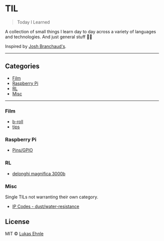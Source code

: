 # TIL

> Today I Learned

A collection of small things I learn day to day across a variety of languages and technologies. And just general stuff 🤷‍♂️

Inspired by [Josh Branchaud's](https://github.com/jbranchaud/til).

---

## Categories

- [Film](#film)
- [Raspberry Pi](#raspberry-pi)
- [RL](#rl)
- [Misc](#misc)

---

### Film

- [b-roll](film/b-roll.md)
- [tips](film/tips.md)

### Raspberry Pi

- [Pins/GPIO](raspbi/gpio.md)

### RL

- [delonghi magnifica 3000b](rl/delonghi-magnifica-3000b.md)

### Misc

Single TILs not warranting their own category.

- [IP Codes - dust/water-resistance](misc/ip-codes.md)

## License

MIT © [Lukas Ehnle](https://ehnle.dev/)
